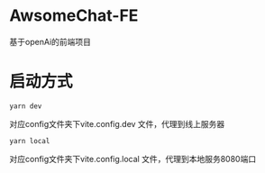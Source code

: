 # AwsomeChat-FE
基于openAi的前端项目

# 启动方式
```
yarn dev
```
对应config文件夹下vite.config.dev 文件，代理到线上服务器

```
yarn local
```
对应config文件夹下vite.config.local 文件，代理到本地服务8080端口